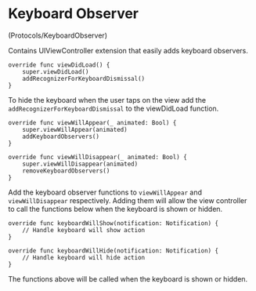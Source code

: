 # Keyboard Observer
(Protocols/KeyboardObserver)

Contains UIViewController extension that easily adds keyboard observers. 

```
override func viewDidLoad() {
    super.viewDidLoad()
    addRecognizerForKeyboardDismissal()
}

```

To hide the keyboard when the user taps on the view add the `addRecognizerForKeyboardDismissal` to the viewDidLoad function.


```
override func viewWillAppear(_ animated: Bool) {
    super.viewWillAppear(animated)
    addKeyboardObservers()
}

override func viewWillDisappear(_ animated: Bool) {
    super.viewWillDisappear(animated)
    removeKeyboardObservers()
}

```

Add the keyboard observer functions to `viewWillAppear` and `viewWillDisappear` respectively. Adding them will allow the view controller to call the functions below when the keyboard is shown or hidden.


```
override func keyboardWillShow(notification: Notification) {
    // Handle keyboard will show action
}

override func keyboardWillHide(notification: Notification) {
    // Handle keyboard will hide action
}

```

The functions above will be called when the keyboard is shown or hidden.